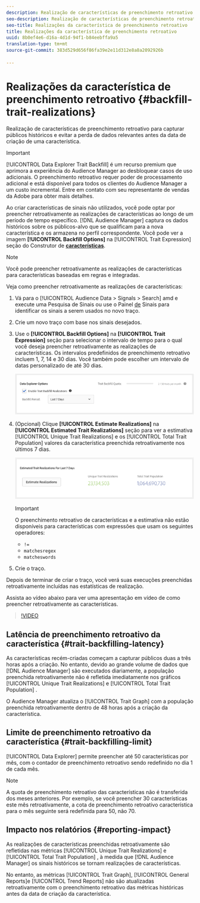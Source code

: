 ```yaml
---
description: Realização de características de preenchimento retroativo para capturar públicos históricos e evitar a perda de dados relevantes antes da data de criação de uma característica.
seo-description: Realização de características de preenchimento retroativo para capturar públicos históricos e evitar a perda de dados relevantes antes da data de criação de uma característica.
seo-title: Realizações da característica de preenchimento retroativo
title: Realizações da característica de preenchimento retroativo
uuid: 8b0ef4e6-d16a-4d1d-94f1-b84eebffa9a5
translation-type: tm+mt
source-git-commit: 383d529d656f86fa39e2e11d312e8a8a2092926b

---
```



# Realizações da característica de preenchimento retroativo {#backfill-trait-realizations}

Realização de características de preenchimento retroativo para capturar públicos históricos e evitar a perda de dados relevantes antes da data de criação de uma característica.

>[!IMPORTANT]
>
> [!UICONTROL Data Explorer Trait Backfill] é um recurso premium que aprimora a experiência do Audience Manager ao desbloquear casos de uso adicionais. O preenchimento retroativo requer poder de processamento adicional e está disponível para todos os clientes do Audience Manager a um custo incremental. Entre em contato com seu representante de vendas da Adobe para obter mais detalhes.

Ao criar características de sinais não utilizados, você pode optar por preencher retroativamente as realizações de características ao longo de um período de tempo específico. [!DNL Audience Manager] captura os dados históricos sobre os públicos-alvo que se qualificam para a nova característica e os armazena no perfil correspondente. Você pode ver a imagem **[!UICONTROL Backfill Options]** na [!UICONTROL Trait Expression] seção do Construtor de **[características](../../features/traits/about-trait-builder.md)**.

>[!NOTE]
>
>Você pode preencher retroativamente as realizações de características para características baseadas em regras e integradas.

Veja como preencher retroativamente as realizações de características:

1. Vá para o [!UICONTROL Audience Data > Signals > Search] amd e execute uma Pesquisa de Sinais ou use o Painel [de](../../features/data-explorer/data-explorer-signals-dashboard.md) Sinais para identificar os sinais a serem usados no novo traço.
1. Crie um novo traço com base nos sinais desejados.
1. Use o **[!UICONTROL Backfill Options]** na **[!UICONTROL Trait Expression]** seção para selecionar o intervalo de tempo para o qual você deseja preencher retroativamente as realizações de características. Os intervalos predefinidos de preenchimento retroativo incluem 1, 7, 14 e 30 dias. Você também pode escolher um intervalo de datas personalizado de até 30 dias.

   ![trait-backfill](assets/signals-trait-backfill.png)

1. (Opcional) Clique **[!UICONTROL Estimate Realizations]** na **[!UICONTROL Estimated Trait Realizations]** seção para ver a estimativa [!UICONTROL Unique Trait Realizations] e os [!UICONTROL Total Trait Population] valores da característica preenchida retroativamente nos últimos 7 dias.

   ![estimativas-características](assets/estimate-trait-realizations.png)

   >[!IMPORTANT]
   >
   >O preenchimento retroativo de características e a estimativa não estão disponíveis para características com expressões que usam os seguintes operadores:
   >    * `!=`
   >    * `matchesregex`
   >    * `matcheswords`

1. Crie o traço.

Depois de terminar de criar o traço, você verá suas execuções preenchidas retroativamente incluídas nas estatísticas de realização.

Assista ao vídeo abaixo para ver uma apresentação em vídeo de como preencher retroativamente as características.

>[!VIDEO](https://video.tv.adobe.com/v/25169/)

## Latência de preenchimento retroativo da característica {#trait-backfilling-latency}

As características recém-criadas começam a capturar públicos duas a três horas após a criação. No entanto, devido ao grande volume de dados que [!DNL Audience Manager] são executados diariamente, a população preenchida retroativamente não é refletida imediatamente nos gráficos [!UICONTROL Unique Trait Realizations] e [!UICONTROL Total Trait Population] .

O Audience Manager atualiza o [!UICONTROL Trait Graph] com a população preenchida retroativamente dentro de 48 horas após a criação da característica.

## Limite de preenchimento retroativo da característica {#trait-backfilling-limit}

[!UICONTROL Data Explorer] permite preencher até 50 características por mês, com o contador de preenchimento retroativo sendo redefinido no dia 1 de cada mês.

>[!NOTE]
>
>A quota de preenchimento retroativo das características não é transferida dos meses anteriores. Por exemplo, se você preencher 30 características este mês retroativamente, a cota de preenchimento retroativo característica para o mês seguinte será redefinida para 50, não 70.

## Impacto nos relatórios {#reporting-impact}

As realizações de características preenchidas retroativamente são refletidas nas métricas [!UICONTROL Unique Trait Realizations] e [!UICONTROL Total Trait Population] , à medida que [!DNL Audience Manager] os sinais históricos se tornam realizações de características.

No entanto, as métricas [!UICONTROL Trait Graph], [!UICONTROL General Reports]e [!UICONTROL Trend Reports] não são atualizadas retroativamente com o preenchimento retroativo das métricas históricas antes da data de criação da característica.